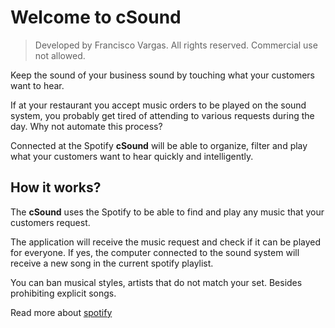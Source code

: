 # Welcome to cSound 
> Developed by Francisco Vargas.
All rights reserved. Commercial use not allowed.
> 
Keep the sound of your business sound by touching what your customers want to hear. 

If at your restaurant you accept music orders to be played on the sound system, you probably get tired of attending to various requests during the day. Why not automate this process?

Connected at the Spotify **cSound** will be able to organize, filter and play what your customers want to hear quickly and intelligently.

## How it works?
The **cSound** uses the Spotify to be able to find and play any music that your customers request. 

The application will receive the music request and check if it can be played for everyone. If yes, the computer connected to the sound system will receive a new song in the current spotify playlist.

You can ban musical styles, artists that do not match your set. Besides prohibiting explicit songs.

Read more about  [spotify](https://spotify.com)
